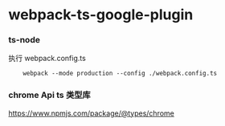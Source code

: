 # webpack-ts-google-plugin

### ts-node 
执行 webpack.config.ts
```
    webpack --mode production --config ./webpack.config.ts
```
### chrome Api ts 类型库
https://www.npmjs.com/package/@types/chrome 